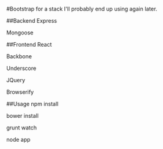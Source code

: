 #Bootstrap for a stack I'll probably end up using again later.

##Backend
Express

Mongoose

##Frontend
React

Backbone

Underscore

JQuery

Browserify



##Usage
npm install

bower install

grunt watch

node app

